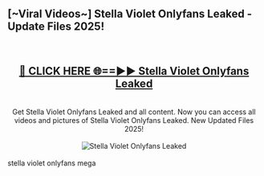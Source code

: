 <h2>[~Viral Videos~] Stella Violet Onlyfans Leaked - Update Files 2025!</h2>
<br>
<div align="center">
<h2><a href="https://betterlinks.top/A2PfLJ" rel="nofollow">🔴 CLICK HERE 🌐==►► Stella Violet Onlyfans Leaked</a></h2>
<br>
Get Stella Violet Onlyfans Leaked and all content. Now you can access all videos and pictures of Stella Violet Onlyfans Leaked. New Updated Files 2025!
<br>
<br>
<a href="https://betterlinks.top/A2PfLJ" rel="nofollow" data-target="animated-image.originalLink"><img src="https://i.ibb.co.com/WyWwxjT/player-gif2.gif" alt="Stella Violet Onlyfans Leaked" style="max-width: 100%; display: inline-block;" data-target="animated-image.originalImage"></a>
</div>
<br>
stella violet onlyfans mega